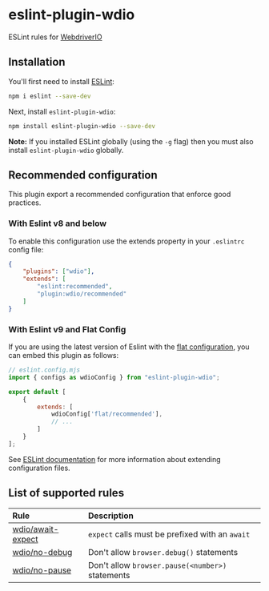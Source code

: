 # eslint-plugin-wdio

ESLint rules for [WebdriverIO](https://webdriver.io)

## Installation

You'll first need to install [ESLint](https://eslint.org):

```sh
npm i eslint --save-dev
```

Next, install `eslint-plugin-wdio`:

```sh
npm install eslint-plugin-wdio --save-dev
```

**Note:** If you installed ESLint globally (using the `-g` flag) then you must also install `eslint-plugin-wdio` globally.

## Recommended configuration

This plugin export a recommended configuration that enforce good practices.

### With Eslint v8 and below

To enable this configuration use the extends property in your `.eslintrc` config file:

```json
{
    "plugins": ["wdio"],
    "extends": [
        "eslint:recommended",
        "plugin:wdio/recommended"
    ]
}
```

### With Eslint v9 and Flat Config

If you are using the latest version of Eslint with the [flat configuration](https://eslint.org/docs/latest/use/configure/migration-guide), you can embed this plugin as follows:

```js
// eslint.config.mjs
import { configs as wdioConfig } from "eslint-plugin-wdio";

export default [
    {
        extends: [
            wdioConfig['flat/recommended'],
            // ...
        ]
    }
];
```

See [ESLint documentation](https://eslint.org/docs/latest/use/configure/configuration-files) for more information about extending configuration files.

## List of supported rules

| Rule | Description |
| :--- | :--- |
| [wdio/await-expect](docs/rules/await-expect.md) | `expect` calls must be prefixed with an `await` |
| [wdio/no-debug](docs/rules/no-debug.md) | Don't allow `browser.debug()` statements |
| [wdio/no-pause](docs/rules/no-pause.md) | Don't allow `browser.pause(<number>)` statements |
